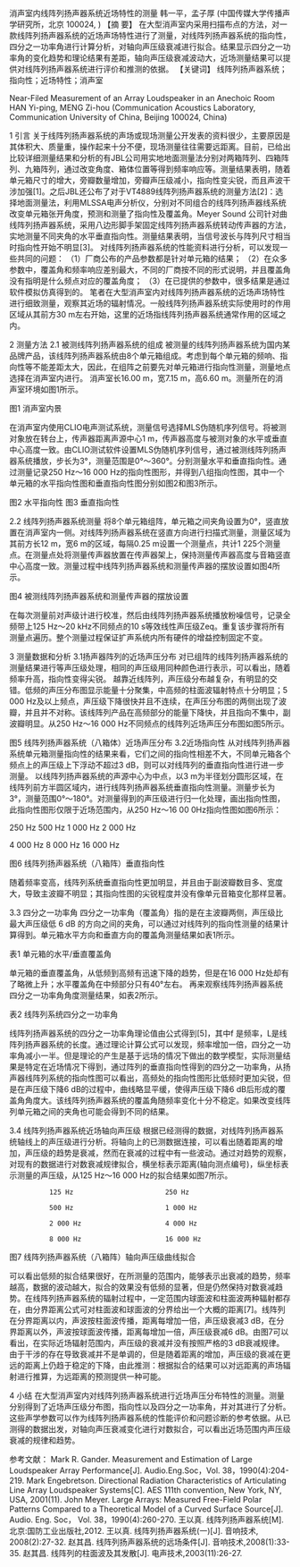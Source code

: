 消声室内线阵列扬声器系统近场特性的测量
韩一平，孟子厚
(中国传媒大学传播声学研究所，北京 100024, )
【摘  要】 在大型消声室内采用扫描布点的方法，对一款线阵列扬声器系统的近场声场特性进行了测量，对线阵列扬声器系统的指向性，四分之一功率角进行计算分析，对轴向声压级衰减进行拟合。结果显示四分之一功率角的变化趋势和理论结果有差距，轴向声压级衰减波动大，近场测量结果可以提供对线阵列扬声器系统进行评价和推测的依据。
【关键词】 线阵列扬声器系统；指向性；近场特性；消声室

Near-Filed Measurement of an Array Loudspeaker in an Anechoic Room
HAN Yi-ping, MENG Zi-hou
(Communication Acoustics Laboratory, Communication University of China, Beijing 100024, China)

1  引言
关于线阵列扬声器系统的声场或现场测量公开发表的资料很少，主要原因是其体积大、质量重，操作起来十分不便，现场测量往往需要远距离。目前，已给出比较详细测量结果和分析的有JBL公司用实地地面测量法分别对两箱阵列、四箱阵列、九箱阵列，通过改变角度、箱体位置等得到频率响应等。测量结果表明，随着单元箱尺寸的增大，旁瓣数量增加，旁瓣声压级减小，指向性变尖锐，而且声波干涉加强[1]。之后JBL还公布了对于VT4889线阵列扬声器系统的测量方法[2]：选择地面测量法，利用MLSSA电声分析仪，分别对不同组合的线阵列扬声器线系统改变单元箱张开角度，预测和测量了指向性及覆盖角。Meyer Sound 公司针对曲线阵列扬声器系统，采用八边形脚手架固定线阵列扬声器系统转动传声器的方法，实地测量不同夹角的水平垂直指向性。测量结果表明，当信号波长与阵列尺寸相当时指向性开始不明显[3]。
对线阵列扬声器系统的性能资料进行分析，可以发现一些共同的问题：
（1）厂商公布的产品参数都是针对单元箱的结果；
（2）在众多参数中，覆盖角和频率响应差别最大，不同的厂商按不同的形式说明，并且覆盖角没有指明是什么频点对应的覆盖角度；
（3）在已提供的参数中，很多结果是通过软件模拟仿真得到的。
笔者在大型消声室内对线阵列扬声器系统的近场声场特性进行细致测量，观察其近场的辐射情况。一般线阵列扬声器系统实际使用时的作用区域从其前方30 m左右开始，这里的近场指线阵列扬声器系统通常作用的区域之内。

2  测量方法
2.1  被测线阵列扬声器系统的组成
被测量的线阵列扬声器系统为国内某品牌产品，该线阵列扬声器系统由8个单元箱组成。考虑到每个单元箱的频响、指向性等不能差距太大，因此，在组阵之前要先对单元箱进行指向性测量，测量地点选择在消声室内进行。
消声室长16.00 m，宽7.15 m，高6.60 m。测量所在的消声室环境如图1所示。



图1  消声室内景

在消声室内使用CLIO电声测试系统，测量信号选择MLS伪随机序列信号。将被测对象放在转台上，传声器距离声源中心1 m，传声器高度与被测对象的水平或垂直中心高度一致。由CLIO测试软件设置MLS伪随机序列信号，通过被测线阵列扬声器系统播放，步长为3°，测量范围是0°～360°。分别测量水平和垂直指向性。通过测量记录250 Hz～16 000 Hz的指向性图形，并得到八组指向性图，其中一个单元箱的水平指向性图和垂直指向性图分别如图2和图3所示。


图2  水平指向性					图3  垂直指向性

2.2  线阵列扬声器系统测量
将8个单元箱组阵，单元箱之间夹角设置为0°，竖直放置在消声室内一侧。对线阵列扬声器系统在竖直方向进行扫描式测量，测量区域为其前方长12 m，宽6 m的区域，每隔0.25 m设置一个测量点，共计1 225个测量点。在测量点处将测量传声器放置在传声器架上，保持测量传声器高度与音箱竖直中心高度一致。测量过程中线阵列扬声器系统和测量传声器的摆放设置如图4所示。



图4  被测线阵列扬声器系统和测量传声器的摆放设置

在每次测量前对声级计进行校准，然后由线阵列扬声器系统播放粉噪信号，记录全频带上125 Hz～20 kHz不同频点的10 s等效线性声压级Zeq。重复该步骤将所有测量点遍历。整个测量过程保证扩声系统内所有硬件的增益控制固定不变。

3  测量数据和分析
3.1扬声器阵列的近场声压分布
对已组阵的线阵列扬声器系统的测量结果进行等声压级处理，相同的声压级用同种颜色进行表示，可以看出，随着频率升高，指向性变得尖锐。
越靠近线阵列，声压级分布越复杂，有明显的交错。低频的声压分布图显示能量十分聚集，中高频的柱面波辐射特点十分明显；5 000 Hz及以上频点，声压级下降很快并且不连续，在声压分布图的两侧出现了波瓣，并且并不对称。该线阵列产品在高频部分的能量下降快，并且指向不集中，副波瓣明显。从250 Hz～16 000 Hz不同频点的线阵列近场声压分布图如图5所示。


图5  线阵列扬声器系统（八箱体）近场声压分布
3.2近场指向性
从对线阵列扬声器系统单元箱测量指向性的结果来看，它们之间的指向性相差不大，不同单元箱各个频点上的声压级上下浮动不超过3 dB，则可以对线阵列的垂直指向性进行进一步测量。
以线阵列扬声器系统的声源中心为中点，以3 m为半径划分圆形区域，在线阵列前方半圆区域内，进行线阵列扬声器系统垂直指向性测量。测量步长为3°，测量范围0°～180°。对测量得到的声压级进行归一化处理，画出指向性图，此指向性图形仅限于近场范围内，从250 Hz～16 00 0Hz指向性图如图6所示：


250 Hz			500 Hz			1 000 Hz 			2 000 Hz

4 000 Hz 		8 000 Hz			16 000 Hz

图6  线阵列扬声器系统（八箱阵）垂直指向性

随着频率变高，线阵列系统垂直指向性更加明显，并且由于副波瓣数目多、宽度大，导致主波瓣不明显；其指向性图的尖锐程度并没有像单元音箱变化那样显著。


3.3 四分之一功率角
四分之一功率角（覆盖角）指的是在主波瓣两侧，声压级比最大声压级低 6 dB 的方向之间的夹角，可以通过对线阵列的指向性测量的结果计算得到。单元箱水平方向和垂直方向的覆盖角测量结果如表1所示。

表1  单元箱的水平/垂直覆盖角

单元箱的垂直覆盖角，从低频到高频有迅速下降的趋势，但是在16 000 Hz处却有了略微上升；水平覆盖角在中频部分只有40°左右。
再来观察线阵列扬声器系统四分之一功率角角度测量结果，如表2所示。

表2  线阵列系统四分之一功率角

线阵列扬声器系统的四分之一功率角理论值由公式得到[5]，其中f 是频率，L是线阵列扬声器系统的长度。通过理论计算公式可以发现，频率增加一倍，四分之一功率角减小一半。但是理论的产生是基于远场的情况下做出的数学模型，实际测量结果是特定在近场情况下得到，通过阵列的垂直指向性得到的四分之一功率角，从扬声器线阵列系统的指向性图可以看出，高频处的指向性图形比低频时更加尖锐，但是在声压级下降6 dB的过程中，曲线略显平缓，使得声压级下降6 dB后形成的覆盖角角度大。该线阵列扬声器系统的覆盖角随频率变化十分不稳定。如果改变线阵列单元箱之间的夹角也可能会得到不同的结果。

3.4 线阵列扬声器系统近场轴向声压级
根据已经测得的数据，对线阵列扬声器系统轴线上的声压级进行分析。将轴向上的已测数据连接，可以看出随着距离的增加，声压级的趋势是衰减，然而在衰减的过程中有一些波动。通过对趋势的观察，对现有的数据进行对数衰减规律拟合，横坐标表示距离(轴向测点编号)，纵坐标表示测量的声压级，从125 Hz～16 000 Hz的拟合结果如图7所示。

			  125 Hz 					   250 Hz

			  500 Hz 					   1 000 Hz

			  2 000 Hz 					   4 000 Hz

			  8 000 Hz 					   16 000 Hz
图7  线阵列扬声器系统（八箱阵）轴向声压级曲线拟合

可以看出低频的拟合结果很好，在所测量的范围内，能够表示出衰减的趋势，频率越高，数据的波动越大，拟合的效果没有低频的显著，但是仍然保持对数衰减趋势。在线阵列扬声器系统的辐射过程中，一定范围内球面波和柱面波两种辐射都存在，由分界距离公式可对柱面波和球面波的分界给出一个大概的距离[7]。线阵列在分界距离以内，声波按柱面波传播，距离每增加一倍，声压级衰减3 dB，在分界距离以外，声波按球面波传播，距离每增加一倍，声压级衰减6 dB。由图7可以看出，在实际近场辐射范围内，声压级的衰减并没有按照严格的3 dB衰减规律。由于干涉的存在导致衰减并不是单调的，但是随着距离的增加，声压级的衰减在更远的距离上仍趋于稳定的下降，由此推测：根据拟合的结果可以对远距离的声场辐射进行推算，为远距离的预测提供一种可能。

4  小结
在大型消声室内对线阵列扬声器系统进行近场声压分布特性的测量。测量分别得到了近场声压级分布图，指向性以及四分之一功率角，并对其进行了分析。这些声学参数可以作为线阵列扬声器系统的性能评价和问题诊断的参考依据。从已测得的数据出发，对轴向声压衰减变化进行对数拟合，可以看出近场范围内声压级衰减的规律和趋势。

参考文献：
Mark R. Gander. Measurement and Estimation of Large Loudspeaker Array Performance[J]. Audio.Eng.Soc，Vol. 38，1990(4):204-219.
Mark Engebretson. Directional Radiation Characteristics of Articulating Line Array Loudspeaker Systems[C]. AES 111th convention, New York, NY, USA, 2001(11).
John Meyer. Large Arrays: Measured Free-Field Polar Patterns Compared to a Theoretical Model of a Curved Surface Source[J]. Audio. Eng. Soc， Vol. 38，1990(4):260-270.
王以真. 线阵列扬声器系统[M]. 北京:国防工业出版社,2012.
王以真. 线阵列扬声器系统(一)[J]. 音响技术, 2008(2):27-32.
赵其昌. 线阵列扬声器系统的远场条件[J]. 音响技术,2008(1):33-35.
赵其昌. 线阵列的柱面波及其发散[J]. 电声技术,2003(11):26-27.
